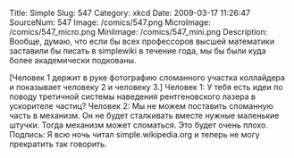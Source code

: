 Title: Simple 
Slug: 547 
Category: xkcd 
Date: 2009-03-17 11:26:47 
SourceNum: 547 
Image: /comics/547.png 
MicroImage: /comics/547_micro.png 
MiniImage: /comics/547_mini.png 
Description: Вообще, думаю, что если бы всех профессоров высшей математики заставили бы писать в simplewiki в течение года, мы бы были куда более академически подкованы. 

[Человек 1 держит в руке фотографию сломанного участка коллайдера и показывает человеку 2 и человеку 3.]
Человек 1: У тебя есть идеи по поводу третичной системы наведения рентгеновского лазера в ускорителе частиц?
Человек 2: Мы не можем поставить сломанную часть в механизм. Он не будет сталкивать вместе нужные маленькие штучки. Тогда механизм может сломаться. Это будет очень плохо.
Подпись: Я всю ночь читал simple.wikipedia.org и теперь не могу прекратить так говорить.